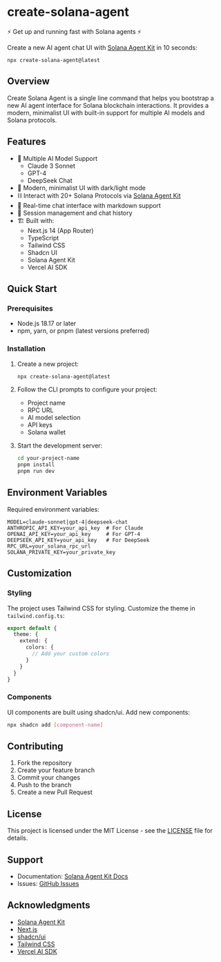 # create-solana-agent

:zap: Get up and running fast with Solana agents :zap:

Create a new AI agent chat UI with [Solana Agent Kit](https://kit.sendai.fun/) in 10 seconds:

```shell
npx create-solana-agent@latest
```

## Overview

Create Solana Agent is a single line command that helps you bootstrap a new AI agent interface for Solana blockchain interactions. It provides a modern, minimalist UI with built-in support for multiple AI models and Solana protocols.

## Features

- 🤖 Multiple AI Model Support
  - Claude 3 Sonnet
  - GPT-4
  - DeepSeek Chat
- 🎨 Modern, minimalist UI with dark/light mode
- ⛓️ Interact with 20+ Solana Protocols via [Solana Agent Kit](https://solanaagentkit.xyz/)
- 💬 Real-time chat interface with markdown support
- 🔄 Session management and chat history
- 🏗️ Built with:
  - Next.js 14 (App Router)
  - TypeScript
  - Tailwind CSS
  - Shadcn UI
  - Solana Agent Kit
  - Vercel AI SDK

## Quick Start

### Prerequisites

- Node.js 18.17 or later
- npm, yarn, or pnpm (latest versions preferred)

### Installation

1. Create a new project:
   ```bash
   npx create-solana-agent@latest
   ```

2. Follow the CLI prompts to configure your project:
   - Project name
   - RPC URL
   - AI model selection
   - API keys
   - Solana wallet

3. Start the development server:
   ```bash
   cd your-project-name
   pnpm install
   pnpm run dev
   ```

## Environment Variables

Required environment variables:

```env
MODEL=claude-sonnet|gpt-4|deepseek-chat
ANTHROPIC_API_KEY=your_api_key  # For Claude
OPENAI_API_KEY=your_api_key     # For GPT-4
DEEPSEEK_API_KEY=your_api_key   # For DeepSeek
RPC_URL=your_solana_rpc_url
SOLANA_PRIVATE_KEY=your_private_key
```

## Customization

### Styling

The project uses Tailwind CSS for styling. Customize the theme in `tailwind.config.ts`:

```typescript
export default {
  theme: {
    extend: {
      colors: {
        // Add your custom colors
      }
    }
  }
}
```

### Components

UI components are built using shadcn/ui. Add new components:

```bash
npx shadcn add [component-name]
```

## Contributing

1. Fork the repository
2. Create your feature branch
3. Commit your changes
4. Push to the branch
5. Create a new Pull Request

## License

This project is licensed under the MIT License - see the [LICENSE](LICENSE) file for details.

## Support

- Documentation: [Solana Agent Kit Docs](https://kit.sendai.fun)
- Issues: [GitHub Issues](https://github.com/sendaifun/create-solana-agent/issues)

## Acknowledgments

- [Solana Agent Kit](https://kit.sendai.fun)
- [Next.js](https://nextjs.org)
- [shadcn/ui](https://ui.shadcn.com/)
- [Tailwind CSS](https://tailwindcss.com)
- [Vercel AI SDK](https://sdk.vercel.ai/)
